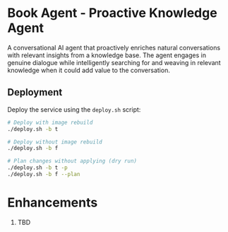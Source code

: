 # Book Agent - Proactive Knowledge Agent

A conversational AI agent that proactively enriches natural conversations with relevant insights from a knowledge base. The agent engages in genuine dialogue while intelligently searching for and weaving in relevant knowledge when it could add value to the conversation.

## Deployment

Deploy the service using the `deploy.sh` script:

```bash
# Deploy with image rebuild
./deploy.sh -b t

# Deploy without image rebuild  
./deploy.sh -b f

# Plan changes without applying (dry run)
./deploy.sh -b t -p
./deploy.sh -b f --plan
```

# Enhancements

1. TBD